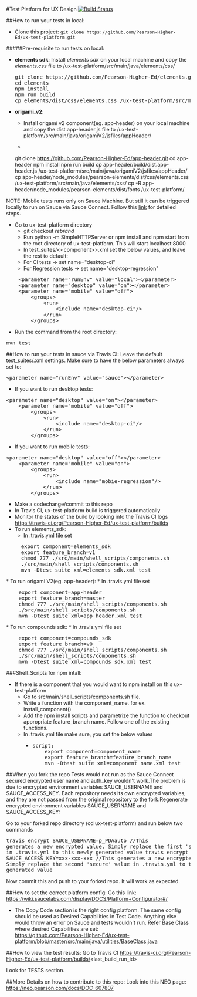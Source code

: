 #Test Platform for UX Design [![Build Status](https://travis-ci.org/Pearson-Higher-Ed/ux-test-platform.svg?branch=master)](https://travis-ci.org/Pearson-Higher-Ed/ux-test-platform)

##How to run your tests in local:
* Clone this project:
    `git clone https://github.com/Pearson-Higher-Ed/ux-test-platform.git`

#####Pre-requisite to run tests on local:
  * __elements sdk__:
Install _elements sdk_ on your local machine and copy the _elements.css_ file to /ux-test-platform/src/main/java/elements/css/
    <pre>
    git clone https://github.com/Pearson-Higher-Ed/elements.git
    cd elements
    npm install
    npm run build
    cp elements/dist/css/elements.css /ux-test-platform/src/main/java/elements/css/
    </pre>

* __origami_v2__:
    *  Install origami v2 component(eg. app-header) on your local machine and copy the dist.app-header.js file to /ux-test-platform/src/main/java/origamiV2/jsfiles/appHeader/
    *  <pre>
    git clone https://github.com/Pearson-Higher-Ed/app-header.git
    cd app-header
    npm install
    npm run build
    cp app-header/build/dist.app-header.js /ux-test-platform/src/main/java/origamiV2/jsfiles/appHeader/
    cp app-header/node_modules/pearson-elements/dist/css/elements.css /ux-test-platform/src/main/java/elements/css/
    cp -R app-header/node_modules/pearson-elements/dist/fonts /ux-test-platform/    
    </pre>

NOTE: Mobile tests runs only on Sauce Machine. But still it can be triggered locally to run on Sauce via Sauce Connect. Follow this <a href="https://neo.pearson.com/docs/DOC-617300">link</a> for detailed steps.

* Go to ux-test-platform directory
    * git checkout _rebrand_
    * Run python -m SimpleHTTPServer or npm install and npm start from the root directory of ux-test-platform. This will start localhost:8000
    * In test_suites/&lt;&lt;component&gt;&gt;.xml set the below values, and leave the rest to default:
    * For CI tests -> set name="desktop-ci"
    * For Regression tests -> set name="desktop-regression"
<pre>
    &lt;parameter name="runEnv" value="local"&gt;&lt;/parameter&gt;
    &lt;parameter name="desktop" value="on">&lt;/parameter&gt;
    &lt;parameter name="mobile" value="off"&gt;
        &lt;groups&gt;
            &lt;run&gt;
                &lt;include name="desktop-ci"/&gt;
            &lt;/run&gt;
        &lt;/groups&gt;
</pre>

* Run the command from the root directory:
<pre>
mvn test
</pre>

##How to run your tests in sauce via Travis CI:
Leave the default test_suites/<component>.xml settings. Make sure to have the below parameters always set to:
<pre>
&lt;parameter name="runEnv" value="sauce"&gt;&lt;/parameter&gt;
</pre>
* If you want to run desktop tests:
<pre>
&lt;parameter name="desktop" value="on">&lt;/parameter&gt;
    &lt;parameter name="mobile" value="off"&gt;
        &lt;groups&gt;
            &lt;run&gt;
                &lt;include name="desktop-ci"/&gt;
            &lt;/run&gt;
        &lt;/groups&gt;
</pre>
* If you want to run mobile tests:
<pre>
&lt;parameter name="desktop" value="off">&lt;/parameter&gt;
    &lt;parameter name="mobile" value="on"&gt;
        &lt;groups&gt;
            &lt;run&gt;
                &lt;include name="mobie-regression"/&gt;
            &lt;/run&gt;
        &lt;/groups&gt;
</pre>
* Make a codechange/commit to this repo
* In Travis CI, ux-test-platform build is triggered automatically
* Monitor the status of the build by looking into the Travis CI logs https://travis-ci.org/Pearson-Higher-Ed/ux-test-platform/builds
* To run elements_sdk:
    * In .travis.yml file set
    <pre>
    export component=elements_sdk
    export feature_branch=v1
    chmod 777 ./src/main/shell_scripts/components.sh
    ./src/main/shell_scripts/components.sh
    mvn -Dtest_suite_xml=elements_sdk.xml test
</pre>
* To run origami V2(eg. app-header):
    * In .travis.yml file set
    <pre>
    export component=app-header
    export feature_branch=master
    chmod 777 ./src/main/shell_scripts/components.sh
    ./src/main/shell_scripts/components.sh
    mvn -Dtest_suite_xml=app_header.xml test
</pre>
* To run compounds sdk:
    * In .travis.yml file set
    <pre>
    export component=compounds_sdk
    export feature_branch=v0
    chmod 777 ./src/main/shell_scripts/components.sh
    ./src/main/shell_scripts/components.sh
    mvn -Dtest_suite_xml=compounds_sdk.xml test
</pre>

###Shell_Scripts for npm intall:
* If there is a component that you would want to npm install on this ux-test-platform
    * Go to src/main/shell_scripts/components.sh file.
    * Write a function with the component_name. for ex. install_component()
    * Add the npm install scripts and parametrize the function to checkout appropriate feature_branch name. Follow one of the existing     functions.
    * In .travis.yml file make sure, you set the below values
      * <pre>script:
            export component=component_name
            export feature_branch=feature_branch_name
            mvn -Dtest_suite_xml=component_name.xml test
      </pre>

##When you fork the repo
Tests would not run as the Sauce Connect secured encrypted user name and auth_key wouldn't work.The problem is due to encrypted environment variables SAUCE_USERNAME and SAUCE_ACCESS_KEY. Each repository needs its own encrypted variables, and they are not passed from the original repository to the fork.Regenerate encrypted environment variables SAUCE_USERNAME and SAUCE_ACCESS_KEY:

Go to your forked repo directory (cd ux-test-platform) and run below two commands
    <pre>travis encrypt SAUCE_USERNAME=p_PDAauto   //This generates a new encrypted value. Simply replace the first 'secure' value in .travis.yml to this newly generated value
travis encrypt SAUCE_ACCESS_KEY=xxx-xxx-xxx //This generates a new encrypted value. Simply replace the second 'secure' value in .travis.yml to this newly generated value</pre>

Now commit this and push to your forked repo. It will work as expected.

##How to set the correct platform config:
Go this link: https://wiki.saucelabs.com/display/DOCS/Platform+Configurator#/
* The Copy Code section is the right config platform. The same config should be used as Desired Capabilities in Test Code. Anything else would throw an error on Sauce and tests wouldn't run.
        Refer Base Class where desired Capabilities are set:                    
        https://github.com/Pearson-Higher-Ed/ux-test-platform/blob/master/src/main/java/utilities/BaseClass.java

##How to view the test results:
Go to Travis CI https://travis-ci.org/Pearson-Higher-Ed/ux-test-platform/builds/<last_build_run_id&gt;

Look for TESTS section.

##More Details on how to contribute to this repo:
Look into this NEO page: https://neo.pearson.com/docs/DOC-607807
